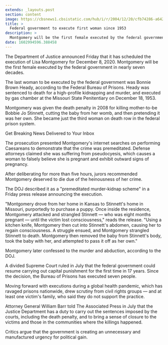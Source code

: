```yaml
--- 
extends: _layouts.post 
section: content 
image: https://cbsnews1.cbsistatic.com/hub/i/r/2004/12/20/cfb74286-a642-11e2-a3f0-029118418759/thumbnail/1200x630/7de03ba9af5e4da845d06b9b90ace5aa/image662129x.jpg 
title: > 
  Federal government to execute first woman since 1953 
description: > 
  Montgomery will be the first female executed by the federal government in nearly seven decades.The last woman to be executed by the federal government was Bonnie Brown Heady, according to the Federal Bureau of Prisons.Heady was sentenced to death for a high-profile kidnapping and murder, and executed by gas chamber at the Missouri State Penitentiary on December 18, 1953.She became just the third woman on death row in the federal prison system.Montgomery then removed the baby from Stinnett's body, took the baby with her, and attempted to pass it off as her own." 
date: 1602994596.388458 
--- 
```

The Department of Justice announced Friday that it has scheduled the execution of Lisa Montgomery for December 8, 2020. Montgomery will be the first female executed by the federal government in nearly seven decades.

The last woman to be executed by the federal government was Bonnie Brown Heady, according to the Federal Bureau of Prisons. Heady was sentenced to death for a high-profile kidnapping and murder, and executed by gas chamber at the Missouri State Penitentiary on December 18, 1953.

Montgomery was given the death penalty in 2008 for killing mother-to-be Bobbie Jo Stinnett, cutting the baby from her womb, and then pretending it was her own. She became just the third woman on death row in the federal prison system.

Get Breaking News Delivered to Your Inbox

The prosecution presented Montgomery's internet searches on performing Caesareans to demonstrate that the crime was premeditated. Defense attorneys claimed she was suffering from pseudocyesis, which causes a woman to falsely believe she is pregnant and exhibit outward signs of pregnancy.

After deliberating for more than five hours, jurors recommended Montgomery deserved to die due of the heinousness of her crime.

The DOJ described it as a "premeditated murder-kidnap scheme" in a Friday press release announcing the execution.

"Montgomery drove from her home in Kansas to Stinnett's home in Missouri, purportedly to purchase a puppy. Once inside the residence, Montgomery attacked and strangled Stinnett — who was eight months pregnant — until the victim lost consciousness," reads the release. "Using a kitchen knife, Montgomery then cut into Stinnett's abdomen, causing her to regain consciousness. A struggle ensued, and Montgomery strangled Stinnett to death. Montgomery then removed the baby from Stinnett's body, took the baby with her, and attempted to pass it off as her own."

Montgomery later confessed to the murder and abduction, according to the DOJ.

A divided Supreme Court ruled in July that the federal government could resume carrying out capital punishment for the first time in 17 years. Since the decision, the Bureau of Prisons has executed seven people.

Moving forward with executions during a global health pandemic, which has ravaged prisons nationwide, drew scrutiny from civil rights groups — and at least one victim's family, who said they do not support the practice.

Attorney General William Barr told The Associated Press in July that the Justice Department has a duty to carry out the sentences imposed by the courts, including the death penalty, and to bring a sense of closure to the victims and those in the communities where the killings happened.

Critics argue that the government is creating an unnecessary and manufactured urgency for political gain.